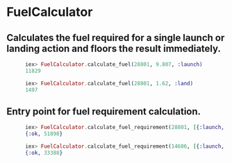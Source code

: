 # FuelCalculator

## Calculates the fuel required for a single launch or landing action and floors the result immediately.

```elixir
      iex> FuelCalculator.calculate_fuel(28801, 9.807, :launch)
      11829

      iex> FuelCalculator.calculate_fuel(28801, 1.62, :land)
      1497
```

## Entry point for fuel requirement calculation.

```elixir
      iex> FuelCalculator.calculate_fuel_requirement(28801, [{:launch, "earth"}, {:land, "moon"}, {:launch, "moon"}, {:land, "earth"}])
      {:ok, 51898}

      iex> FuelCalculator.calculate_fuel_requirement(14606, [{:launch, "earth"}, {:land, "mars"}, {:launch, "mars"}, {:land, "earth"}])
      {:ok, 33388}
```
